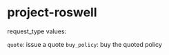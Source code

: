 # project-roswell


request_type values:

`quote`: issue a quote
`buy_policy`: buy the quoted policy
